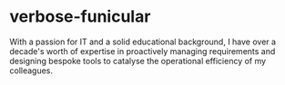 # verbose-funicular
With a passion for IT and a solid educational background, I have over a decade's worth of expertise in proactively managing requirements and designing bespoke tools to catalyse the operational efficiency of my colleagues.

